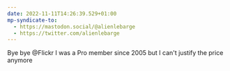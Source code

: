 ```yaml
---
date: 2022-11-11T14:26:39.529+01:00
mp-syndicate-to:
  - https://mastodon.social/@alienlebarge
  - https://twitter.com/alienlebarge
---
```

Bye bye @Flickr
I was a Pro member since 2005 but I can't justify the price anymore
